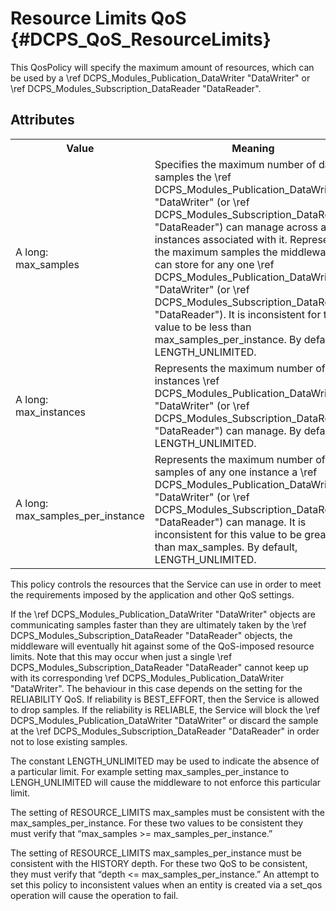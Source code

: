 Resource Limits QoS              {#DCPS_QoS_ResourceLimits}
===================

This QosPolicy will specify the maximum amount of resources, which can be used
by a \ref DCPS_Modules_Publication_DataWriter "DataWriter" or \ref DCPS_Modules_Subscription_DataReader "DataReader".

Attributes
----------
<table>
    <tr>
        <th>Value</th>
        <th>Meaning</th>
        <th>Concerns</th>
        <th>RxO</th>
        <th>Changeable</th>
    </tr>
    <tr>
        <td>
            A long:<br/>
            max_samples</td>
        <td>
            Specifies the maximum number of
            data-samples the \ref DCPS_Modules_Publication_DataWriter "DataWriter" (or
            \ref DCPS_Modules_Subscription_DataReader "DataReader") can manage across all
            the instances associated with it.
            Represents the maximum samples
            the middleware can store for any
            one \ref DCPS_Modules_Publication_DataWriter "DataWriter" (or \ref DCPS_Modules_Subscription_DataReader "DataReader"). It
            is inconsistent for this value to be
            less than
            max_samples_per_instance.
            By default,
            LENGTH_UNLIMITED.
        </td>
        <td rowspan="3">
            \ref DCPS_Modules_TopicDefinition "Topic",
            \ref DCPS_Modules_Subscription_DataReader "DataReader",
            \ref DCPS_Modules_Publication_DataWriter "DataWriter"
        </td>
        <td rowspan="3">No</td>
        <td rowspan="3">No</td>
    </tr>
    <tr>
        <td>
            A long:<br/>
            max_instances</td>
        <td>
            Represents the maximum number of
            instances \ref DCPS_Modules_Publication_DataWriter "DataWriter" (or
            \ref DCPS_Modules_Subscription_DataReader "DataReader") can manage.
            By default,
            LENGTH_UNLIMITED.
        </td>
    </tr>
    <tr>
        <td>
            A long:<br/>
            max_samples_per_instance</td>
        <td>
            Represents the maximum number of
            samples of any one instance a
            \ref DCPS_Modules_Publication_DataWriter "DataWriter" (or \ref DCPS_Modules_Subscription_DataReader "DataReader") can
            manage. It is inconsistent for this
            value to be greater than
            max_samples. By default,
            LENGTH_UNLIMITED.
        </td>
    </tr>
</table>

This policy controls the resources that the Service can use in order to meet the requirements imposed by the application and other QoS settings.

If the \ref DCPS_Modules_Publication_DataWriter "DataWriter" objects are communicating samples faster than they are ultimately taken by the \ref DCPS_Modules_Subscription_DataReader "DataReader" objects, the middleware will eventually hit against some of the QoS-imposed resource limits. Note that this may occur when just a single \ref DCPS_Modules_Subscription_DataReader "DataReader" cannot keep up with its corresponding \ref DCPS_Modules_Publication_DataWriter "DataWriter". The behaviour in this case depends on the setting for the RELIABILITY QoS. If reliability is BEST_EFFORT, then the Service is allowed to drop samples. If the reliability is RELIABLE, the Service will block the \ref DCPS_Modules_Publication_DataWriter "DataWriter" or discard the sample at the \ref DCPS_Modules_Subscription_DataReader "DataReader" in order not to lose existing samples.

The constant LENGTH_UNLIMITED may be used to indicate the absence of a particular limit. For example setting max_samples_per_instance to LENGH_UNLIMITED will cause the middleware to not enforce this particular limit.

The setting of RESOURCE_LIMITS max_samples must be consistent with the max_samples_per_instance. For these two values to be consistent they must verify that “max_samples >= max_samples_per_instance.”

The setting of RESOURCE_LIMITS max_samples_per_instance must be consistent with the HISTORY depth. For these two QoS to be consistent, they must verify that “depth <= max_samples_per_instance.” An attempt to set this policy to inconsistent values when an entity is created via a set_qos operation will cause the
operation to fail.
